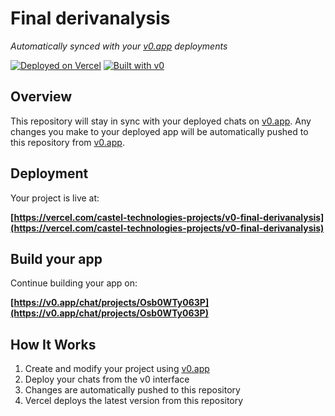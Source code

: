 # Final derivanalysis

*Automatically synced with your [v0.app](https://v0.app) deployments*

[![Deployed on Vercel](https://img.shields.io/badge/Deployed%20on-Vercel-black?style=for-the-badge&logo=vercel)](https://vercel.com/castel-technologies-projects/v0-final-derivanalysis)
[![Built with v0](https://img.shields.io/badge/Built%20with-v0.app-black?style=for-the-badge)](https://v0.app/chat/projects/Osb0WTy063P)

## Overview

This repository will stay in sync with your deployed chats on [v0.app](https://v0.app).
Any changes you make to your deployed app will be automatically pushed to this repository from [v0.app](https://v0.app).

## Deployment

Your project is live at:

**[https://vercel.com/castel-technologies-projects/v0-final-derivanalysis](https://vercel.com/castel-technologies-projects/v0-final-derivanalysis)**

## Build your app

Continue building your app on:

**[https://v0.app/chat/projects/Osb0WTy063P](https://v0.app/chat/projects/Osb0WTy063P)**

## How It Works

1. Create and modify your project using [v0.app](https://v0.app)
2. Deploy your chats from the v0 interface
3. Changes are automatically pushed to this repository
4. Vercel deploys the latest version from this repository
